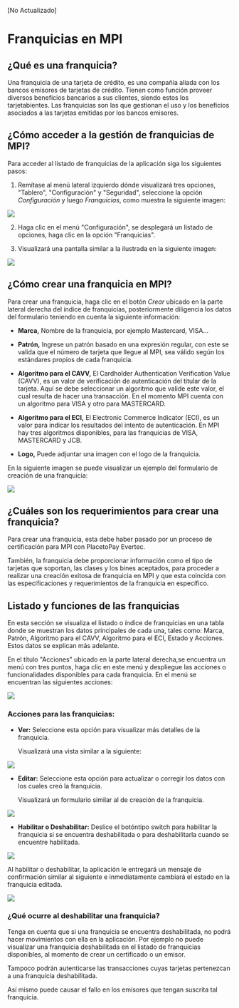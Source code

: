 [No Actualizado]

# Franquicias en MPI

## ¿Qué es una franquicia?

Una franquicia de una tarjeta de crédito, es una compañía aliada con los bancos emisores de tarjetas de crédito. Tienen como función proveer diversos beneficios bancarios a sus clientes, siendo estos los tarjetabientes. 
Las franquicias son las que gestionan el uso y los beneficios asociados a las tarjetas emitidas por los bancos emisores.

## ¿Cómo acceder a la gestión de franquicias de MPI?

Para acceder al listado de franquicias de la aplicación siga los siguientes pasos:

1. Remítase al menú lateral izquierdo dónde visualizará tres opciones, "Tablero", "Configuración" y "Seguridad", seleccione la opción *Configuración* y luego *Franquicias*, como muestra la siguiente imagen:

![](https://wiki.placetopay.com/images/3/31/Mpi-franchises-menu.png)

2. Haga clic en el menú "Configuración", se desplegará un listado de opciones, haga clic en la opción "Franquicias".

3. Visualizará una pantalla similar a la ilustrada en la siguiente imagen:

![](https://wiki.placetopay.com/images/4/4c/Franchise-index.png)

## ¿Cómo crear una franquicia en MPI?

Para crear una franquicia, haga clic en el botón *Crear* ubicado en la parte lateral derecha del índice de franquicias, posteriormente diligencia los datos del formulario teniendo en cuenta la siguiente información:

- **Marca,** Nombre de la franquicia, por ejemplo Mastercard, VISA...

- **Patrón,** Ingrese un patrón basado en una expresión regular, con este se valida que el número de tarjeta que llegue al MPI, sea válido según los estándares propios de cada franquicia.

- **Algoritmo para el CAVV,** El Cardholder Authentication Verification Value (CAVV), es un valor de verificación de autenticación del titular de la tarjeta. Aquí se debe seleccionar un algoritmo que valide este valor, el cual resulta de hacer una transacción. En el momento MPI cuenta con un algoritmo para VISA y otro para MASTERCARD.

- **Algoritmo para el ECI,** El Electronic Commerce
Indicator (ECI), es un valor para indicar los resultados del intento de autenticación. En MPI hay tres algoritmos disponibles, para las franquicias de VISA, MASTERCARD y JCB.

- **Logo,** Puede adjuntar una imagen con el logo de la franquicia.

En la siguiente imagen se puede visualizar un ejemplo del formulario de creación de una franquicia:

![](https://wiki.placetopay.com/images/a/a0/Acs-create-franchise.png)

## ¿Cuáles son los requerimientos para crear una franquicia?

Para crear una franquicia, esta debe haber pasado por un proceso de certificación para MPI con PlacetoPay Evertec.

También, la franquicia debe proporcionar información como el tipo de tarjetas que soportan, las clases y los bines aceptados, para proceder a realizar una creación exitosa de franquicia en MPI y que esta coincida con las especificaciones y requerimientos de la franquicia en específico.

## Listado y funciones de las franquicias

En esta sección se visualiza el listado o índice de franquicias en una tabla donde se muestran los datos principales de cada una, tales como: Marca, Patrón, Algoritmo para el CAVV, Algoritmo para el ECI, Estado y Acciones. Estos datos se explican más adelante. 

En el título "Acciones" ubicado en la parte lateral derecha,se encuentra un menú con tres puntos, haga clic en este menú y despliegue las acciones o funcionalidades disponibles para cada franquicia. En el menú se encuentran las siguientes acciones:

![](https://wiki.placetopay.com/images/6/62/Acs-franchise-index.png)

### Acciones para las franquicias:

- **Ver:** Seleccione esta opción para visualizar más detalles de la franquicia.

  Visualizará una vista similar a la siguiente:

![](https://wiki.placetopay.com/images/7/7d/Franchise-detail.png)

- **Editar:** Seleccione esta opción para actualizar o corregir los datos con los cuales creó la franquicia. 

  Visualizará un formulario similar al de creación de la franquicia.

![](https://wiki.placetopay.com/images/5/5d/Edit-franchise.png)

- **Habilitar o Deshabilitar:** Deslice el botóntipo switch para habilitar la franquicia si se encuentra deshabilitada o para deshabilitarla cuando se encuentre habilitada. 

![](https://wiki.placetopay.com/images/a/a9/Franchise-toggle.png)

Al habilitar o deshabilitar, la aplicación le entregará un mensaje de confirmación similar al siguiente e inmediatamente cambiará el estado en la franquicia editada.

![](https://wiki.placetopay.com/images/0/09/Enable-franchise.png)

### ¿Qué ocurre al deshabilitar una franquicia?

Tenga en cuenta que si una franquicia se encuentra deshabilitada, no podrá hacer movimientos con ella en la aplicación. Por ejemplo no puede visualizar una franquicia deshabilitada en el listado de franquicias disponibles, al momento de crear un certificado o un emisor. 

Tampoco podrán autenticarse las transacciones cuyas tarjetas pertenezcan a una franquicia deshabilitada. 

Así mismo puede causar el fallo en los emisores que tengan suscrita tal franquicia.